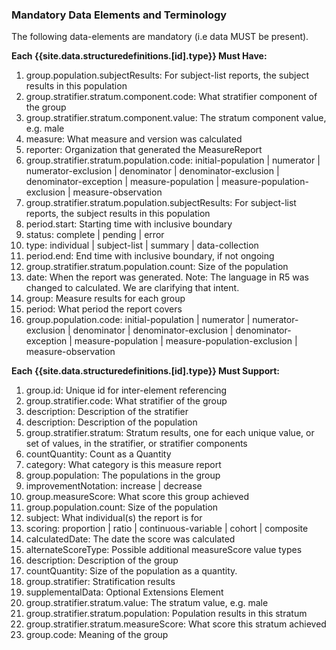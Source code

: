 <!--Begin Generated Intro Tag (DO NOT REMOVE)-->
### Mandatory Data Elements and Terminology
The following data-elements are mandatory (i.e data MUST be present).

**Each {{site.data.structuredefinitions.[id].type}} Must Have:**
1. group.population.subjectResults: For subject-list reports, the subject results in this population
2. group.stratifier.stratum.component.code: What stratifier component of the group
3. group.stratifier.stratum.component.value: The stratum component value, e.g. male
4. measure: What measure and version was calculated
5. reporter: Organization that generated the MeasureReport
6. group.stratifier.stratum.population.code: initial-population \| numerator \| numerator-exclusion \| denominator \| denominator-exclusion \| denominator-exception \| measure-population \| measure-population-exclusion \| measure-observation
7. group.stratifier.stratum.population.subjectResults: For subject-list reports, the subject results in this population
8. period.start: Starting time with inclusive boundary
9. status: complete \| pending \| error
10. type: individual \| subject-list \| summary \| data-collection
11. period.end: End time with inclusive boundary, if not ongoing
12. group.stratifier.stratum.population.count: Size of the population
13. date: When the report was generated. Note: The language in R5 was changed to calculated.  We are clarifying that intent.
14. group: Measure results for each group
15. period: What period the report covers
16. group.population.code: initial-population \| numerator \| numerator-exclusion \| denominator \| denominator-exclusion \| denominator-exception \| measure-population \| measure-population-exclusion \| measure-observation

**Each {{site.data.structuredefinitions.[id].type}} Must Support:**
1. group.id: Unique id for inter-element referencing
2. group.stratifier.code: What stratifier of the group
3. description: Description of the stratifier
4. description: Description of the population
5. group.stratifier.stratum: Stratum results, one for each unique value, or set of values, in the stratifier, or stratifier components
6. countQuantity: Count as a Quantity
7. category: What category is this measure report
8. group.population: The populations in the group
9. improvementNotation: increase \| decrease
10. group.measureScore: What score this group achieved
11. group.population.count: Size of the population
12. subject: What individual(s) the report is for
13. scoring: proportion \| ratio \| continuous-variable \| cohort \| composite
14. calculatedDate: The date the score was calculated
15. alternateScoreType: Possible additional measureScore value types
16. description: Description of the group
17. countQuantity: Size of the population as a quantity.
18. group.stratifier: Stratification results
19. supplementalData: Optional Extensions Element
20. group.stratifier.stratum.value: The stratum value, e.g. male
21. group.stratifier.stratum.population: Population results in this stratum
22. group.stratifier.stratum.measureScore: What score this stratum achieved
23. group.code: Meaning of the group

<!--End Generated Intro (DO NOT REMOVE)-->